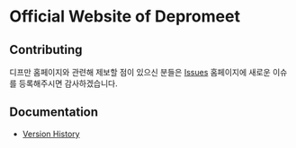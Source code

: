 # Official Website of Depromeet

## Contributing

디프만 홈페이지와 관련해 제보할 점이 있으신 분들은 [Issues](https://github.com/depromeet/www.depromeet.com/issues) 홈페이지에 새로운 이슈를 등록해주시면 감사하겠습니다.

## Documentation

- [Version History](https://github.com/depromeet/www.depromeet.com/releases)
